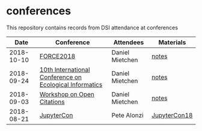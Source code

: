 # conferences
This repository contains records from DSI attendance at conferences

Date|Conference|Attendees|Materials
-|-|-|-
2018-10-10|[FORCE2018](https://force2018.sched.com/)|Daniel Mietchen|[notes](https://github.com/Daniel-Mietchen/events/blob/master/FORCE-2018.md)
2018-09-24|[10th International Conference on Ecological Informatics](https://icei2018.uni-jena.de/)|Daniel Mietchen|[notes](https://github.com/Daniel-Mietchen/events/issues/338)
2018-09-03|[Workshop on Open Citations](https://workshop-oc.github.io/)|Daniel Mietchen|[notes](https://github.com/Daniel-Mietchen/events/issues/394)
2018-08-21|[JupyterCon](https://conferences.oreilly.com/jupyter/jup-ny)|Pete Alonzi|[JupyterCon18](https://github.com/UVA-DSI/conferences/tree/master/JupyterCon18)
